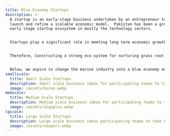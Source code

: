 ```yaml
---
title: Blue Economy Startups
description: >-
  A startup is an early-stage business undertaken by an entrepreneur to set up,
  launch and refine a scalable economic model.  Pakistan has been a growing
  early stage startup ecosystem in mostly the technology sectors. 


  Startups play a significant role in meeting long term economic growth for industry and nations. They create job opportunities which means more employment and improves the economy, spurs innovation and injects competition. This makes the industry cluster stronger and more future looking as continuous new ideas also improve the industry through lowering costs, improving yields, enhancing efficiency, making processes cost effective and developing products and services that are appropriate for unaddressed markets. 


  Therefore, Constructing a strong eco-system for nurturing grass root level startups with innovation in the country generates large-scale employment opportunities and derives sustainable economic growth. Pakistan is also entering a phase where it has the opportunity to enjoy a demographic dividend that can  boost the economy of the country.


  Below, we aspire to change the marine industry into a blue economy entrepreneurship ecosystem. To kick start thoughts and ideas we have curated some blue ideas trending around the world. All the startups are contributing towards revival of the blue sector. Participating teams can learn from these business ideas which will help them in creating better business plans for their blue economy related business ideas. These startups are further subdivided on a scale of Small, Medium and Large based on size of investment needed.
smallscale:
  title: Small Scale Startups
  description: Small scale business ideas for participating teams to take help from
  image: /assets/bureo.webp
medscale:
  title: Medium Scale Startups
  description: Medium scale business ideas for participating teams to take help from
  image: /assets/algaplus.webp
lgscale:
  title: Large Scale Startups
  description: Large scale business ideas participating teams to take help from
  image: /assets/seaport.webp
---
```

